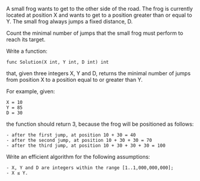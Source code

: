 A small frog wants to get to the other side of the road. The frog is currently located at position X and wants to get to a position greater than or equal to Y. The small frog always jumps a fixed distance, D.

Count the minimal number of jumps that the small frog must perform to reach its target.

Write a function:

    func Solution(X int, Y int, D int) int

that, given three integers X, Y and D, returns the minimal number of jumps from position X to a position equal to or greater than Y.

For example, given:

    X = 10
    Y = 85
    D = 30
the function should return 3, because the frog will be positioned as follows:

    - after the first jump, at position 10 + 30 = 40
    - after the second jump, at position 10 + 30 + 30 = 70
    - after the third jump, at position 10 + 30 + 30 + 30 = 100

Write an efficient algorithm for the following assumptions:

    - X, Y and D are integers within the range [1..1,000,000,000];
    - X ≤ Y.
